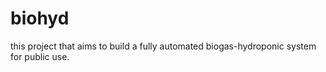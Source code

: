 # biohyd
this project that aims to build a fully automated biogas-hydroponic system for public use.
